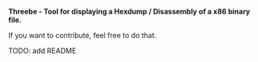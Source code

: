**Threebe - Tool for displaying a Hexdump / Disassembly of a x86 binary file.**

If you want to contribute, feel free to do that.

TODO: add README